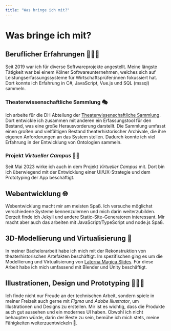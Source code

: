```yaml
---
title: "Was bringe ich mit?"
---
```

# Was bringe ich mit?
## Beruflicher Erfahrungen 👨🏻‍💻
Seit 2019 war ich für diverse Softwareprojekte angestellt. Meine längste Tätigkeit war bei einem Kölner Softwareunternehmen, welches sich auf Leistungserfassungssysteme für Wirtschaftsprüfer:innen fokussiert hat. Dort konnte ich Erfahrung in C#, JavaScript, Vue.js und SQL (mssql) sammeln.

### Theaterwissenschaftliche Sammlung 🎭
Ich arbeite für die DH Abteilung der [Theaterwissenschaftliche Sammlung](https://tws.phil-fak.uni-koeln.de). Dort entwickle ich zusammen mit anderen ein Erfassungstool  für den Bestand, was eine große Herausvorderung darstellt. Die Sammlung umfasst einen großen und vielfältigen Bestand theaterhistorischer Archivale, die ihre eigenen Anforderungen an das System stellen. Dadurch konnte ich viel Erfahrung in der Entwicklung von Ontologien sammeln.

### Projekt *Virtueller Campus* 🤳🏻
Seit Mai 2023 wirke ich auch in dem Projekt *Virtueller Campus* mit. Dort bin ich überwiegend mit der Entwicklung einer UI/UX-Strategie und dem Prototyping der App beschäftigt. 

## Webentwicklung 🌐
Webentwicklung macht mir am meisten Spaß. Ich versuche möglichst verschiedene Systeme kennenzulernen und mich darin weiterzubilden. Derzeit finde ich Jekyll und andere Static-Site-Generatoren interessant. Mir macht aber auch das arbeiten mit JavaScript/TypeScript und node.js Spaß.

## 3D-Modellierung und Virtualisierung 🧱
In meiner Bachelorarbeit habe ich mich mit der Rekonstruktion von theaterhistorischen Artefakten beschäftigt. Im spezifischen ging es um die Modellierung und Virtualisierung von [Laterna Magica Slides](https://de.wikipedia.org/wiki/Laterna_magica). Für diese Arbeit habe ich mich umfassend mit Blender und Unity beschäftigt.

## Illustrationen, Design und Prototyping 👨🏻‍🎨
Ich finde nicht nur Freude an der technischen Arbeit, sondern spiele in meiner Freizeit auch gerne mit *Figma* und *Adobe Illustrator*, um Illustrationen und Designs zu erstellen. Mir ist es wichtig, dass die Produkte auch gut aussehen und ein modernes UI haben. Obwohl ich nicht behaupten würde, darin der Beste zu sein, bemühe ich mich stets, meine Fähigkeiten weiterzuentwickeln 🧠.